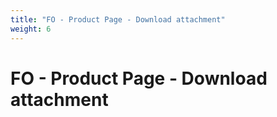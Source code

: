```yaml
---
title: "FO - Product Page - Download attachment"
weight: 6
---
```


# FO - Product Page - Download attachment
